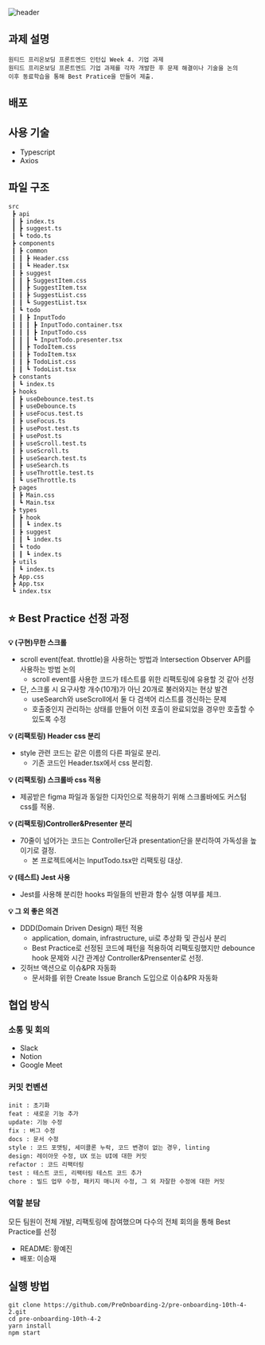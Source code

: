 ![header](https://capsule-render.vercel.app/api?type=Rounded&color=auto&height=150&section=header&text=wanted-pre-onboarding-frontend&fontSize=40)

## 과제 설명

```
원티드 프리온보딩 프론트엔드 인턴십 Week 4. 기업 과제
원티드 프리온보딩 프론트엔드 기업 과제를 각자 개발한 후 문제 해결이나 기술을 논의
이후 동료학습을 통해 Best Pratice을 만들어 제출.
```

## 배포

## 사용 기술

- Typescript
- Axios

## 파일 구조

```bash
src
 ┣ api
 ┃ ┣ index.ts
 ┃ ┣ suggest.ts
 ┃ ┗ todo.ts
 ┣ components
 ┃ ┣ common
 ┃ ┃ ┣ Header.css
 ┃ ┃ ┗ Header.tsx
 ┃ ┣ suggest
 ┃ ┃ ┣ SuggestItem.css
 ┃ ┃ ┣ SuggestItem.tsx
 ┃ ┃ ┣ SuggestList.css
 ┃ ┃ ┗ SuggestList.tsx
 ┃ ┗ todo
 ┃ ┃ ┣ InputTodo
 ┃ ┃ ┃ ┣ InputTodo.container.tsx
 ┃ ┃ ┃ ┣ InputTodo.css
 ┃ ┃ ┃ ┗ InputTodo.presenter.tsx
 ┃ ┃ ┣ TodoItem.css
 ┃ ┃ ┣ TodoItem.tsx
 ┃ ┃ ┣ TodoList.css
 ┃ ┃ ┗ TodoList.tsx
 ┣ constants
 ┃ ┗ index.ts
 ┣ hooks
 ┃ ┣ useDebounce.test.ts
 ┃ ┣ useDebounce.ts
 ┃ ┣ useFocus.test.ts
 ┃ ┣ useFocus.ts
 ┃ ┣ usePost.test.ts
 ┃ ┣ usePost.ts
 ┃ ┣ useScroll.test.ts
 ┃ ┣ useScroll.ts
 ┃ ┣ useSearch.test.ts
 ┃ ┣ useSearch.ts
 ┃ ┣ useThrottle.test.ts
 ┃ ┗ useThrottle.ts
 ┣ pages
 ┃ ┣ Main.css
 ┃ ┗ Main.tsx
 ┣ types
 ┃ ┣ hook
 ┃ ┃ ┗ index.ts
 ┃ ┣ suggest
 ┃ ┃ ┗ index.ts
 ┃ ┗ todo
 ┃ ┃ ┗ index.ts
 ┣ utils
 ┃ ┗ index.ts
 ┣ App.css
 ┣ App.tsx
 ┗ index.tsx
```

## ⭐️ Best Practice 선정 과정

**💡 (구현)무한 스크롤**

- scroll event(feat. throttle)을 사용하는 방법과 Intersection Observer API를 사용하는 방법 논의
  - scroll event를 사용한 코드가 테스트를 위한 리팩토링에 유용할 것 같아 선정
- 단, 스크롤 시 요구사항 개수(10개)가 아닌 20개로 불러와지는 현상 발견
  - useSearch와 useScroll에서 둘 다 검색어 리스트를 갱신하는 문제
  - 호출중인지 관리하는 상태를 만들어 이전 호출이 완료되었을 경우만 호출할 수 있도록 수정

**💡 (리팩토링) Header css 분리**

- style 관련 코드는 같은 이름의 다른 파일로 분리.
  - 기존 코드인 Header.tsx에서 css 분리함.

**💡 (리팩토링) 스크롤바 css 적용**

- 제공받은 figma 파일과 동일한 디자인으로 적용하기 위해 스크롤바에도 커스텀 css를 적용.

**💡 (리팩토링)Controller&Presenter 분리**

- 70줄이 넘어가는 코드는 Controller단과 presentation단을 분리하여 가독성을 높이기로 결정.
  - 본 프로젝트에서는 InputTodo.tsx만 리팩토링 대상.

**💡 (테스트) Jest 사용**

- Jest를 사용해 분리한 hooks 파일들의 반환과 함수 실행 여부를 체크.

**💡 그 외 좋은 의견**

- DDD(Domain Driven Design) 패턴 적용
  - application, domain, infrastructure, ui로 추상화 및 관심사 분리
  - Best Practice로 선정된 코드에 패턴을 적용하여 리팩토링했지만 debounce hook 문제와 시간 관계상 Controller&Prensenter로 선정.
- 깃허브 액션으로 이슈&PR 자동화
  - 문서화를 위한 Create Issue Branch 도입으로 이슈&PR 자동화

## 협업 방식

### 소통 및 회의

- Slack
- Notion
- Google Meet

### 커밋 컨벤션

```
init : 초기화
feat : 새로운 기능 추가
update: 기능 수정
fix : 버그 수정
docs : 문서 수정
style : 코드 포맷팅, 세미콜론 누락, 코드 변경이 없는 경우, linting
design: 레이아웃 수정, UX 또는 UI에 대한 커밋
refactor : 코드 리팩터링
test : 테스트 코드, 리팩터링 테스트 코드 추가
chore : 빌드 업무 수정, 패키지 매니저 수정, 그 외 자잘한 수정에 대한 커밋
```

### 역할 분담

모든 팀원이 전체 개발, 리팩토링에 참여했으며 다수의 전체 회의을 통해 Best Practice를 선정

- README: 황예진
- 배포: 이승재

## 실행 방법

```shell
git clone https://github.com/PreOnboarding-2/pre-onboarding-10th-4-2.git
cd pre-onboarding-10th-4-2
yarn install
npm start
```